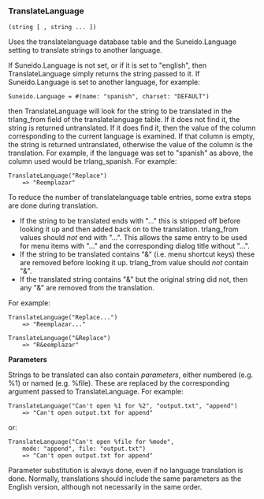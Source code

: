 ### TranslateLanguage

``` suneido
(string [ , string ... ])
```

Uses the translatelanguage database table and the Suneido.Language setting
to translate strings to another language.

If Suneido.Language is not set, or if it is set to "english",
then TranslateLanguage simply returns the string passed to it.
If Suneido.Language is set to another language, for example:

``` suneido
Suneido.Language = #(name: "spanish", charset: "DEFAULT")
```

then TranslateLanguage will look for the string to be translated
in the trlang_from field of the translatelanguage table.
If it does not find it, the string is returned untranslated.
If it does find it, then the value of the column 
corresponding to the current language is examined.
If that column is empty, the string is returned untranslated,
otherwise the value of the column is the translation.
For example, if the language was set to "spanish" as above,
the column used would be trlang_spanish.
For example:

``` suneido
TranslateLanguage("Replace")
    => "Reemplazar"
```

To reduce the number of translatelanguage table entries,
some extra steps are done during translation.

-	If the string to be translated ends with "..."
		this is stripped off before looking it up
		and then added back on to the translation.
		trlang_from values should *not* end with "...".
		This allows the same entry to be used for menu items with "..."
		and the corresponding dialog title without "...".
-	If the string to be translated contains "&"
		(i.e. menu shortcut keys)
		these are removed before looking it up.
		trlang_from value should *not* contain "&".
-	If the translated string contains "&"
		but the original string did not,
		then any "&" are removed from the translation.


For example:

``` suneido
TranslateLanguage("Replace...")
    => "Reemplazar..."

TranslateLanguage("&Replace")
    => "R&eemplazar"
```

**Parameters**

Strings to be translated can also contain *parameters*,
either numbered (e.g. %1) or named (e.g. %file).
These are replaced by the corresponding argument
passed to TranslateLanguage.
For example:

``` suneido
TranslateLanguage("Can't open %1 for %2", "output.txt", "append")
    => "Can't open output.txt for append"
```

or:

``` suneido
TranslateLanguage("Can't open %file for %mode", 
    mode: "append", file: "output.txt")
    => "Can't open output.txt for append"
```

Parameter substitution is always done, 
even if no language translation is done.
Normally, translations should include the same parameters
as the English version,
although not necessarily in the same order.